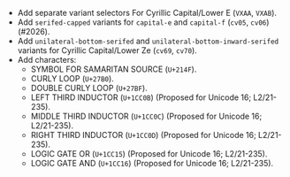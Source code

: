 * Add separate variant selectors For Cyrillic Capital/Lower E (`VXAA`, `VXAB`).
* Add `serifed-capped` variants for `capital-e` and `capital-f` (`cv05`, `cv06`) (#2026).
* Add `unilateral-bottom-serifed` and `unilateral-bottom-inward-serifed` variants for Cyrillic Capital/Lower Ze (`cv69`, `cv70`).
* Add characters:
  - SYMBOL FOR SAMARITAN SOURCE (`U+214F`).
  - CURLY LOOP (`U+27B0`).
  - DOUBLE CURLY LOOP (`U+27BF`).
  - LEFT THIRD INDUCTOR (`U+1CC0B`)  (Proposed for Unicode 16; L2/21-235).
  - MIDDLE THIRD INDUCTOR (`U+1CC0C`)  (Proposed for Unicode 16; L2/21-235).
  - RIGHT THIRD INDUCTOR (`U+1CC0D`)  (Proposed for Unicode 16; L2/21-235).
  - LOGIC GATE OR (`U+1CC15`)  (Proposed for Unicode 16; L2/21-235).
  - LOGIC GATE AND (`U+1CC16`)  (Proposed for Unicode 16; L2/21-235).
